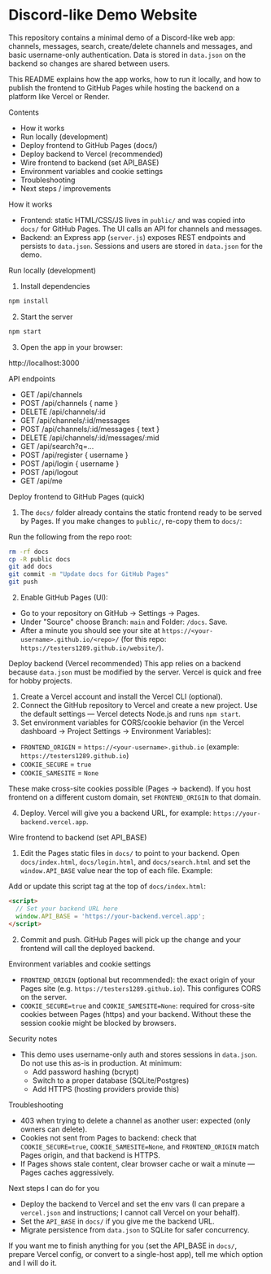 # Discord-like Demo Website

This repository contains a minimal demo of a Discord-like web app: channels, messages, search, create/delete channels and messages, and basic username-only authentication. Data is stored in `data.json` on the backend so changes are shared between users.

This README explains how the app works, how to run it locally, and how to publish the frontend to GitHub Pages while hosting the backend on a platform like Vercel or Render.

Contents
- How it works
- Run locally (development)
- Deploy frontend to GitHub Pages (docs/)
- Deploy backend to Vercel (recommended)
- Wire frontend to backend (set API_BASE)
- Environment variables and cookie settings
- Troubleshooting
- Next steps / improvements

How it works
- Frontend: static HTML/CSS/JS lives in `public/` and was copied into `docs/` for GitHub Pages. The UI calls an API for channels and messages.
- Backend: an Express app (`server.js`) exposes REST endpoints and persists to `data.json`. Sessions and users are stored in `data.json` for the demo.

Run locally (development)
1. Install dependencies

```bash
npm install
```

2. Start the server

```bash
npm start
```

3. Open the app in your browser:

http://localhost:3000

API endpoints
- GET /api/channels
- POST /api/channels { name }
- DELETE /api/channels/:id
- GET /api/channels/:id/messages
- POST /api/channels/:id/messages { text }
- DELETE /api/channels/:id/messages/:mid
- GET /api/search?q=...
- POST /api/register { username }
- POST /api/login { username }
- POST /api/logout
- GET /api/me

Deploy frontend to GitHub Pages (quick)
1. The `docs/` folder already contains the static frontend ready to be served by Pages. If you make changes to `public/`, re-copy them to `docs/`:

Run the following from the repo root:

```bash
rm -rf docs
cp -R public docs
git add docs
git commit -m "Update docs for GitHub Pages"
git push
```

2. Enable GitHub Pages (UI):
- Go to your repository on GitHub → Settings → Pages.
- Under "Source" choose Branch: `main` and Folder: `/docs`. Save.
- After a minute you should see your site at `https://<your-username>.github.io/<repo>/` (for this repo: `https://testers1289.github.io/website/`).

Deploy backend (Vercel recommended)
This app relies on a backend because `data.json` must be modified by the server. Vercel is quick and free for hobby projects.

1. Create a Vercel account and install the Vercel CLI (optional).
2. Connect the GitHub repository to Vercel and create a new project. Use the default settings — Vercel detects Node.js and runs `npm start`.
3. Set environment variables for CORS/cookie behavior (in the Vercel dashboard → Project Settings → Environment Variables):

- `FRONTEND_ORIGIN` = `https://<your-username>.github.io` (example: `https://testers1289.github.io`)
- `COOKIE_SECURE` = `true`
- `COOKIE_SAMESITE` = `None`

These make cross-site cookies possible (Pages → backend). If you host frontend on a different custom domain, set `FRONTEND_ORIGIN` to that domain.

4. Deploy. Vercel will give you a backend URL, for example: `https://your-backend.vercel.app`.

Wire frontend to backend (set API_BASE)
1. Edit the Pages static files in `docs/` to point to your backend. Open `docs/index.html`, `docs/login.html`, and `docs/search.html` and set the `window.API_BASE` value near the top of each file. Example:

Add or update this script tag at the top of `docs/index.html`:

```html
<script>
  // Set your backend URL here
  window.API_BASE = 'https://your-backend.vercel.app';
</script>
```

2. Commit and push. GitHub Pages will pick up the change and your frontend will call the deployed backend.

Environment variables and cookie settings
- `FRONTEND_ORIGIN` (optional but recommended): the exact origin of your Pages site (e.g. `https://testers1289.github.io`). This configures CORS on the server.
- `COOKIE_SECURE=true` and `COOKIE_SAMESITE=None`: required for cross-site cookies between Pages (https) and your backend. Without these the session cookie might be blocked by browsers.

Security notes
- This demo uses username-only auth and stores sessions in `data.json`. Do not use this as-is in production. At minimum:
  - Add password hashing (bcrypt)
  - Switch to a proper database (SQLite/Postgres)
  - Add HTTPS (hosting providers provide this)

Troubleshooting
- 403 when trying to delete a channel as another user: expected (only owners can delete).
- Cookies not sent from Pages to backend: check that `COOKIE_SECURE=true`, `COOKIE_SAMESITE=None`, and `FRONTEND_ORIGIN` match Pages origin, and that backend is HTTPS.
- If Pages shows stale content, clear browser cache or wait a minute — Pages caches aggressively.

Next steps I can do for you
- Deploy the backend to Vercel and set the env vars (I can prepare a `vercel.json` and instructions; I cannot call Vercel on your behalf).
- Set the `API_BASE` in `docs/` if you give me the backend URL.
- Migrate persistence from `data.json` to SQLite for safer concurrency.

If you want me to finish anything for you (set the API_BASE in `docs/`, prepare Vercel config, or convert to a single-host app), tell me which option and I will do it.
